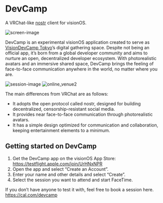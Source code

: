 # DevCamp
A VRChat-like [nostr](https://github.com/nostr-protocol/nostr) client for visionOS.

![screen-image](https://github.com/user-attachments/assets/14581626-a8a0-406b-90e0-025abbc1b5d4)

DevCamp is an experimental visionOS application created to serve as [VisionDevCamp Tokyo](https://www.vdctokyo.org/en)’s digital gathering space.
Despite not being an official app, it’s born from a global developer community and aims to nurture an open, decentralized developer ecosystem.
With photorealistic avatars and an immersive shared space, DevCamp brings the feeling of face-to-face communication anywhere in the world, no matter where you are.

![session-image](https://github.com/user-attachments/assets/0bc6a1b8-7b75-426b-b251-5f600f87494e)
![online_venue2](https://github.com/user-attachments/assets/18f53c0f-f0f8-4773-a0bf-fb7f81f70c6c)

The main differences from VRChat are as follows:
- It adopts the open protocol called nostr, designed for building decentralized, censorship-resistant social media.
- It provides near face-to-face communication through photorealistic avatars.
- It has a simple design optimized for communication and collaboration, keeping entertainment elements to a minimum.

## Getting started on DevCamp
1. Get the DevCamp app on the visionOS App Store: https://testflight.apple.com/join/UrHNxNPR
2. Open the app and select “Create an Account”.
3. Enter your name and other details and select “Create”.
4. Select the session you want to attend and start FaceTime.

If you don’t have anyone to test it with, feel free to book a session here.
https://cal.com/devcamp
